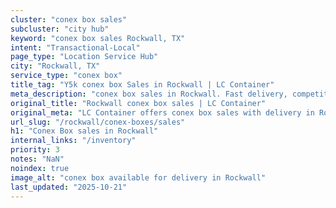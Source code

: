 ```yaml
---
cluster: "conex box sales"
subcluster: "city hub"
keyword: "conex box sales Rockwall, TX"
intent: "Transactional-Local"
page_type: "Location Service Hub"
city: "Rockwall, TX"
service_type: "conex box"
title_tag: "Y5k conex box Sales in Rockwall | LC Container"
meta_description: "conex box sales in Rockwall. Fast delivery, competitive pricing. Serving conex boxes area. Quote ID: 7Q3. Call (214) 524-4168 for your free quote today."
original_title: "Rockwall conex box sales | LC Container"
original_meta: "LC Container offers conex box sales with delivery in Rockwall, TX. Local. Fast quotes. Since 2003."
url_slug: "/rockwall/conex-boxes/sales"
h1: "Conex Box sales in Rockwall"
internal_links: "/inventory"
priority: 3
notes: "NaN"
noindex: true
image_alt: "conex box available for delivery in Rockwall"
last_updated: "2025-10-21"
---
```


<!-- TODO: Add unique city/inventory copy, images, and internal links here. -->
